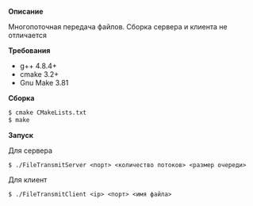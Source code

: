 **Описание**

Многопоточная передача файлов. Сборка сервера и клиента не отличается

**Требования**

* g++ 4.8.4+
* cmake 3.2+
* Gnu Make 3.81


**Сборка**

```bash
$ cmake CMakeLists.txt
$ make
```


**Запуск**

Для сервера

`$ ./FileTransmitServer <порт> <количество потоков> <размер очереди>`

Для клиент

`$ ./FileTransmitClient <ip> <порт> <имя файла>`
